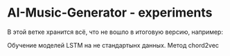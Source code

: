 # AI-Music-Generator - experiments

В этой ветке хранится всё, что не вошло в итоговую версию, например:

Обучение моделей LSTM на не стандартынх данных.
Метод chord2vec

